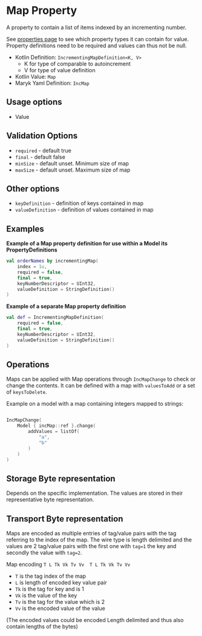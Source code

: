 # Map Property
A property to contain a list of items indexed by an incrementing number. 

See [properties page](../properties.md) to see which property types it can contain for value. 
Property definitions need to be required and values can thus not be null.

- Kotlin Definition: `IncrementingMapDefinition<K, V>` 
    - K for type of comparable to autoincrement
    - V for type of value definition
- Kotlin Value: `Map`
- Maryk Yaml Definition: `IncMap`

## Usage options
- Value

## Validation Options
- `required` - default true
- `final` - default false
- `minSize` - default unset. Minimum size of map
- `maxSize` - default unset. Maximum size of map

## Other options
- `keyDefinition` - definition of keys contained in map
- `valueDefinition` - definition of values contained in map

## Examples

**Example of a Map property definition for use within a Model its PropertyDefinitions**
```kotlin
val orderNames by incrementingMap(
    index = 1u,
    required = false,
    final = true,
    keyNumberDescriptor = UInt32,
    valueDefinition = StringDefinition()
)
```

**Example of a separate Map property definition**
```kotlin
val def = IncrementingMapDefinition(
    required = false,
    final = true,
    keyNumberDescriptor = UInt32,
    valueDefinition = StringDefinition()
)
```

## Operations
Maps can be applied with Map operations through `IncMapChange` to check
or change the contents. It can be defined with a map with `valuesToAdd` or a set of 
`keysToDelete`.

Example on a model with a map containing integers mapped to strings:
```kotlin

IncMapChange(
    Model { incMap::ref }.change(
        addValues = listOf(
            "a",
            "b"
        )
    )
)
```

## Storage Byte representation
Depends on the specific implementation. The values are stored in their representative byte 
representation.

## Transport Byte representation
Maps are encoded as multiple entries of tag/value pairs with the tag referring to the index
of the map. The wire type is length delimited and the values are 2 tag/value pairs with the
first one with `tag=1` the key and secondly the value with `tag=2`.

Map encoding
``` T L Tk Vk Tv Vv  T L Tk Vk Tv Vv ```

- `T` is the tag index of the map
- `L` is length of encoded key value pair
- `Tk` is the tag for key and is 1
- `Vk` is the value of the key
- `Tv` is the tag for the value which is 2
- `Vv` is the encoded value of the value

(The encoded values could be encoded Length delimited and thus also contain lengths of the bytes)
